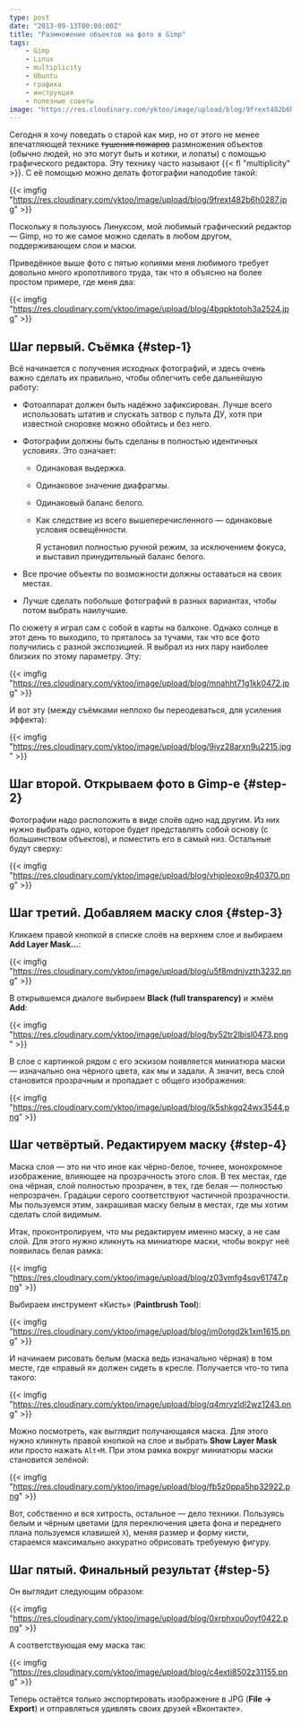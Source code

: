 ```yaml
---
type: post
date: "2013-09-13T00:00:00Z"
title: "Размножение объектов на фото в Gimp"
tags:
    - Gimp
    - Linux
    - multiplicity
    - Ubuntu
    - графика
    - инструкция
    - полезные советы
image: "https://res.cloudinary.com/yktoo/image/upload/blog/9frext482b6h0287.jpg"
---
```


Сегодня я хочу поведать о старой как мир, но от этого не менее впечатляющей технике ~~тушения пожаров~~ размножения объектов (обычно людей, но это могут быть и котики, и лопаты) с помощью графического редактора. Эту технику часто называют {{< fl "multiplicity" >}}. С её помощью можно делать фотографии наподобие такой:

{{< imgfig "https://res.cloudinary.com/yktoo/image/upload/blog/9frext482b6h0287.jpg" >}}

Поскольку я пользуюсь Линуксом, мой любимый графический редактор — Gimp, но то же самое можно сделать в любом другом, поддерживающем слои и маски.

<!--more-->

Приведённое выше фото с пятью копиями меня любимого требует довольно много кропотливого труда, так что я объясню на более простом примере, где меня два:

{{< imgfig "https://res.cloudinary.com/yktoo/image/upload/blog/4bqpktotoh3a2524.jpg" >}}

## Шаг первый. Съёмка {#step-1}

Всё начинается с получения исходных фотографий, и здесь очень важно сделать их правильно, чтобы облегчить себе дальнейшую работу:

* Фотоаппарат должен быть надёжно зафиксирован. Лучше всего использовать штатив и спускать затвор с пульта ДУ, хотя при известной сноровке можно обойтись и без него.
* Фотографии должны быть сделаны в полностью идентичных условиях. Это означает:
  * Одинаковая выдержка.
  * Одинаковое значение диафрагмы.
  * Одинаковый баланс белого.
  * Как следствие из всего вышеперечисленного — одинаковые условия освещённости.

    Я установил полностью ручной режим, за исключением фокуса, и выставил принудительный баланс белого.

* Все прочие объекты по возможности должны оставаться на своих местах.
* Лучше сделать побольше фотографий в разных вариантах, чтобы потом выбрать наилучшие.

По сюжету я играл сам с собой в карты на балконе. Однако солнце в этот день то выходило, то пряталось за тучами, так что все фото получились с разной экспозицией. Я выбрал из них пару наиболее близких по этому параметру. Эту:

{{< imgfig "https://res.cloudinary.com/yktoo/image/upload/blog/mnahht71g1kk0472.jpg" >}}

И вот эту (между съёмками неплохо бы переодеваться, для усиления эффекта):

{{< imgfig "https://res.cloudinary.com/yktoo/image/upload/blog/9iyz28arxn9u2215.jpg" >}}

## Шаг второй. Открываем фото в Gimp-е {#step-2}

Фотографии надо расположить в виде слоёв одно над другим. Из них нужно выбрать одно, которое будет представлять собой основу (с большинством объектов), и поместить его в самый низ. Остальные будут сверху:

{{< imgfig "https://res.cloudinary.com/yktoo/image/upload/blog/vhjpleoxo9p40370.png" >}}

## Шаг третий. Добавляем маску слоя {#step-3}

Кликаем правой кнопкой в списке слоёв на верхнем слое и выбираем **Add Layer Mask…**:

{{< imgfig "https://res.cloudinary.com/yktoo/image/upload/blog/u5f8mdnjvzth3232.png" >}}

В открывшемся диалоге выбираем **Black (full transparency)** и жмём **Add**:

{{< imgfig "https://res.cloudinary.com/yktoo/image/upload/blog/by52tr2lbisl0473.png" >}}

В слое с картинкой рядом с его эскизом появляется миниатюра маски — изначально она чёрного цвета, как мы и задали. А значит, весь слой становится прозрачным и пропадает с общего изображения:

{{< imgfig "https://res.cloudinary.com/yktoo/image/upload/blog/lk5shkgq24wx3544.png" >}}

## Шаг четвёртый. Редактируем маску {#step-4}

Маска слоя — это ни что иное как чёрно-белое, точнее, монохромное изображение, влияющее на прозрачность этого слоя. В тех местах, где она чёрная, слой полностью прозрачен, в тех, где белая — полностью непрозрачен. Градации серого соответствуют частичной прозрачности. Мы пользуемся этим, закрашивая маску белым в местах, где мы хотим сделать слой видимым.

Итак, проконтролируем, что мы редактируем именно маску, а не сам слой. Для этого нужно кликнуть на миниатюре маски, чтобы вокруг неё появилась белая рамка:

{{< imgfig "https://res.cloudinary.com/yktoo/image/upload/blog/z03vmfg4sqv61747.png" >}}

Выбираем инструмент «Кисть» (**Paintbrush Tool**):

{{< imgfig "https://res.cloudinary.com/yktoo/image/upload/blog/jm0otgd2k1xm1615.png" >}}

И начинаем рисовать белым (маска ведь изначально чёрная) в том месте, где «правый я» должен сидеть в кресле. Получается что-то типа такого:

{{< imgfig "https://res.cloudinary.com/yktoo/image/upload/blog/q4mryzldl2wz1243.png" >}}

Можно посмотреть, как выглядит получающаяся маска. Для этого нужно кликнуть правой кнопкой на слое и выбрать **Show Layer Mask** или просто нажать `Alt+M`. При этом рамка вокруг миниатюры маски становится зелёной:

{{< imgfig "https://res.cloudinary.com/yktoo/image/upload/blog/fb5z0ppa5hp32922.png" >}}

Вот, собственно и вся хитрость, остальное — дело техники. Пользуясь белым и чёрным цветами (для переключения цвета фона и переднего плана пользуемся клавишей `X`), меняя размер и форму кисти, стараемся максимально аккуратно обрисовать требуемую фигуру.

## Шаг пятый. Финальный результат {#step-5}

Он выглядит следующим образом:

{{< imgfig "https://res.cloudinary.com/yktoo/image/upload/blog/0xrphxou0oyf0422.png" >}}

А соответствующая ему маска так:

{{< imgfig "https://res.cloudinary.com/yktoo/image/upload/blog/c4exti8502z31155.png" >}}

Теперь остаётся только экспортировать изображение в JPG (**File → Export**) и отправляться удивлять своих друзей «Вконтакте».
